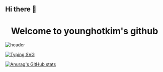 ## Hi there 👋

<div align="center">
  <h1>Welcome to younghotkim's github</h1>
</div>

![header](https://capsule-render.vercel.app/api?type=venom&color=auto&height=300&section=header&text=Hello%20Hello&fontSize=90%)

[![Typing SVG](https://readme-typing-svg.demolab.com?font=roboto&weight=800&size=30&pause=1000&color=000101&random=false&width=435&lines=Trying+to+learn+Dev+lang)](https://git.io/typing-svg)

[![Anurag's GitHub stats](https://github-readme-stats.vercel.app/api?username=younghotkim)](https://github.com/anuraghazra/github-readme-stats)


<!--
**younghotkim/younghotkim** is a ✨ _special_ ✨ repository because its `README.md` (this file) appears on your GitHub profile.

Here are some ideas to get you started:

- 🔭 I’m currently working on ...
- 🌱 I’m currently learning ...
- 👯 I’m looking to collaborate on ...
- 🤔 I’m looking for help with ...
- 💬 Ask me about ...
- 📫 How to reach me: ...
- 😄 Pronouns: ...
- ⚡ Fun fact: ...
-->
